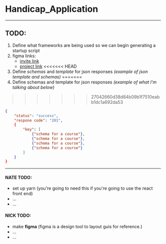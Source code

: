 # Handicap_Application

___

## TODO:  
1. Define what frameworks are being used so we can begin generating a startup script
1. figma links:  
    * [invite link](https://www.figma.com/file/cVglD4GCRkwcWVER1X9lAS/Handicap-Mockup?node-id=4%3A16) 
    * [project link](https://www.figma.com/file/cVglD4GCRkwcWVER1X9lAS/Handicap-Mockup?node-id=0%3A1)
<<<<<<< HEAD
1. Define _schemas_ and _template_ for json responses _(example of json template and schemas)_
=======
1. Define schemas and template for json responses _(example of what I'm talking about below)_
>>>>>>> 27042660d38d84b09b1f7510eabb1dc1a692da53
```json
{
    "status": "success",
    "respone code": "201",
    {
        "key": [
            {"schema for a course"},
            {"schema for a course"},
            {"schema for a course"},
            {"schema for a course"}
        ]
    }
}
```

___

#### NATE TODO:
* set up yarn (you're going to need this if you're going to use the react front end)
* ...
* ...


#### NICK TODO: 
* make __figma__ (figma is a design tool to layout guis for reference.)
* ...
* ...


